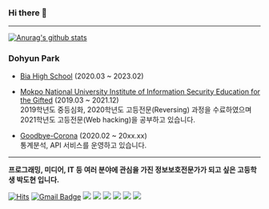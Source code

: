 

### Hi there 👋
---
[![Anurag's github stats](https://github-readme-stats.vercel.app/api?username=dhlife09)](https://github.com/anuraghazra/github-readme-stats)

### Dohyun Park
- [Bia High School](http://bia.gen.hs.kr/) (2020.03 ~ 2023.02)

- [Mokpo National University Institute of Information Security Education for the Gifted](http://secu.mokpo.ac.kr/index.9is?contentUid=4a94e39d5f702dab015f8fa6b7e414b2) (2019.03 ~ 2021.12)    
2019학년도 중등심화, 2020학년도 고등전문(Reversing) 과정을 수료하였으며 2021학년도 고등전문(Web hacking)을 공부하고 있습니다.

- [Goodbye-Corona](https://corona-19.kr/) (2020.02 ~ 20xx.xx)    
통계분석, API 서비스를 운영하고 있습니다.
---

**프로그래밍, 미디어, IT 등 여러 분야에 관심을 가진 정보보호전문가가 되고 싶은 고등학생 박도현 입니다.**

[![Hits](https://hits.seeyoufarm.com/api/count/incr/badge.svg?url=https%3A%2F%2Fgithub.com%2Fdhlife09&count_bg=%2379C83D&title_bg=%23555555&icon=&icon_color=%23E7E7E7&title=hits&edge_flat=false)](https://hits.seeyoufarm.com)  [![Gmail Badge](https://img.shields.io/badge/Gmail-d14836?style=flat-square&logo=Gmail&logoColor=white&link=mailto:dhlife09@gmail.com)](mailto:dhlife09@gmail.com) [<img src="https://img.shields.io/badge/t.me@dhlife09-26A5E4?style=flat-square&logo=Telegram&logoColor=white"/></a>](https://t.me/dhlife09) <img src="https://img.shields.io/badge/Python-3776AB?style=flat-square&logo=Python&logoColor=white"/></a> <img src="https://img.shields.io/badge/PHP-777BB4?style=flat-square&logo=PHP&logoColor=white"/></a> <img src="https://img.shields.io/badge/Javascript-F7DF1E?style=flat-square&logo=Javascript&logoColor=white"/></a> <img src="https://img.shields.io/badge/HTML-E34F26?style=flat-square&logo=HTML5&logoColor=white"/></a> <img src="https://img.shields.io/badge/C-A8B9CC?style=flat-square&logo=C&logoColor=white"/></a>


<!--
**dhlife09/dhlife09** is a ✨ _special_ ✨ repository because its `README.md` (this file) appears on your GitHub profile.

Here are some ideas to get you started:

- 🔭 I’m currently working on ...
- 🌱 I’m currently learning ...
- 👯 I’m looking to collaborate on ...
- 🤔 I’m looking for help with ...
- 💬 Ask me about ...
- 📫 How to reach me: ...
- 😄 Pronouns: ...
- ⚡ Fun fact: ...
-->
